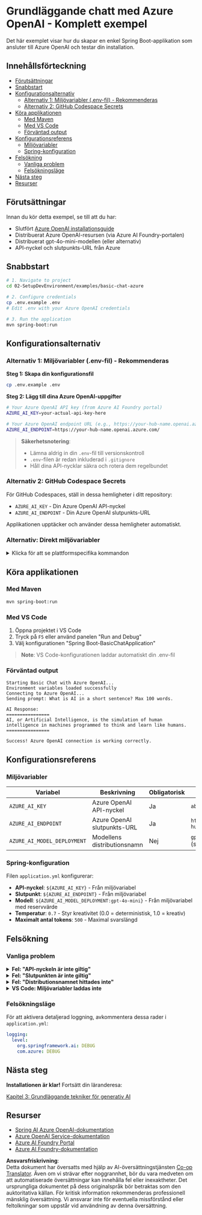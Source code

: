 <!--
CO_OP_TRANSLATOR_METADATA:
{
  "original_hash": "efd82efe50711d7e257eb943151d682c",
  "translation_date": "2025-07-27T13:42:03+00:00",
  "source_file": "02-SetupDevEnvironment/examples/basic-chat-azure/README.md",
  "language_code": "sv"
}
-->
# Grundläggande chatt med Azure OpenAI - Komplett exempel

Det här exemplet visar hur du skapar en enkel Spring Boot-applikation som ansluter till Azure OpenAI och testar din installation.

## Innehållsförteckning

- [Förutsättningar](../../../../../02-SetupDevEnvironment/examples/basic-chat-azure)
- [Snabbstart](../../../../../02-SetupDevEnvironment/examples/basic-chat-azure)
- [Konfigurationsalternativ](../../../../../02-SetupDevEnvironment/examples/basic-chat-azure)
  - [Alternativ 1: Miljövariabler (.env-fil) - Rekommenderas](../../../../../02-SetupDevEnvironment/examples/basic-chat-azure)
  - [Alternativ 2: GitHub Codespace Secrets](../../../../../02-SetupDevEnvironment/examples/basic-chat-azure)
- [Köra applikationen](../../../../../02-SetupDevEnvironment/examples/basic-chat-azure)
  - [Med Maven](../../../../../02-SetupDevEnvironment/examples/basic-chat-azure)
  - [Med VS Code](../../../../../02-SetupDevEnvironment/examples/basic-chat-azure)
  - [Förväntad output](../../../../../02-SetupDevEnvironment/examples/basic-chat-azure)
- [Konfigurationsreferens](../../../../../02-SetupDevEnvironment/examples/basic-chat-azure)
  - [Miljövariabler](../../../../../02-SetupDevEnvironment/examples/basic-chat-azure)
  - [Spring-konfiguration](../../../../../02-SetupDevEnvironment/examples/basic-chat-azure)
- [Felsökning](../../../../../02-SetupDevEnvironment/examples/basic-chat-azure)
  - [Vanliga problem](../../../../../02-SetupDevEnvironment/examples/basic-chat-azure)
  - [Felsökningsläge](../../../../../02-SetupDevEnvironment/examples/basic-chat-azure)
- [Nästa steg](../../../../../02-SetupDevEnvironment/examples/basic-chat-azure)
- [Resurser](../../../../../02-SetupDevEnvironment/examples/basic-chat-azure)

## Förutsättningar

Innan du kör detta exempel, se till att du har:

- Slutfört [Azure OpenAI installationsguide](../../getting-started-azure-openai.md)  
- Distribuerat Azure OpenAI-resursen (via Azure AI Foundry-portalen)  
- Distribuerat gpt-4o-mini-modellen (eller alternativ)  
- API-nyckel och slutpunkts-URL från Azure  

## Snabbstart

```bash
# 1. Navigate to project
cd 02-SetupDevEnvironment/examples/basic-chat-azure

# 2. Configure credentials
cp .env.example .env
# Edit .env with your Azure OpenAI credentials

# 3. Run the application
mvn spring-boot:run
```

## Konfigurationsalternativ

### Alternativ 1: Miljövariabler (.env-fil) - Rekommenderas

**Steg 1: Skapa din konfigurationsfil**
```bash
cp .env.example .env
```

**Steg 2: Lägg till dina Azure OpenAI-uppgifter**
```bash
# Your Azure OpenAI API key (from Azure AI Foundry portal)
AZURE_AI_KEY=your-actual-api-key-here

# Your Azure OpenAI endpoint URL (e.g., https://your-hub-name.openai.azure.com/)
AZURE_AI_ENDPOINT=https://your-hub-name.openai.azure.com/
```

> **Säkerhetsnotering**: 
> - Lämna aldrig in din `.env`-fil till versionskontroll
> - `.env`-filen är redan inkluderad i `.gitignore`
> - Håll dina API-nycklar säkra och rotera dem regelbundet

### Alternativ 2: GitHub Codespace Secrets

För GitHub Codespaces, ställ in dessa hemligheter i ditt repository:
- `AZURE_AI_KEY` - Din Azure OpenAI API-nyckel
- `AZURE_AI_ENDPOINT` - Din Azure OpenAI slutpunkts-URL

Applikationen upptäcker och använder dessa hemligheter automatiskt.

### Alternativ: Direkt miljövariabler

<details>
<summary>Klicka för att se plattformspecifika kommandon</summary>

**Linux/macOS (bash/zsh):**
```bash
export AZURE_AI_KEY=your-actual-api-key-here
export AZURE_AI_ENDPOINT=https://your-hub-name.openai.azure.com/
```

**Windows (Kommandotolken):**
```cmd
set AZURE_AI_KEY=your-actual-api-key-here
set AZURE_AI_ENDPOINT=https://your-hub-name.openai.azure.com/
```

**Windows (PowerShell):**
```powershell
$env:AZURE_AI_KEY="your-actual-api-key-here"
$env:AZURE_AI_ENDPOINT="https://your-hub-name.openai.azure.com/"
```
</details>

## Köra applikationen

### Med Maven

```bash
mvn spring-boot:run
```

### Med VS Code

1. Öppna projektet i VS Code
2. Tryck på `F5` eller använd panelen "Run and Debug"
3. Välj konfigurationen "Spring Boot-BasicChatApplication"

> **Note**: VS Code-konfigurationen laddar automatiskt din .env-fil

### Förväntad output

```
Starting Basic Chat with Azure OpenAI...
Environment variables loaded successfully
Connecting to Azure OpenAI...
Sending prompt: What is AI in a short sentence? Max 100 words.

AI Response:
================
AI, or Artificial Intelligence, is the simulation of human intelligence in machines programmed to think and learn like humans.
================

Success! Azure OpenAI connection is working correctly.
```

## Konfigurationsreferens

### Miljövariabler

| Variabel | Beskrivning | Obligatorisk | Exempel |
|----------|-------------|--------------|---------|
| `AZURE_AI_KEY` | Azure OpenAI API-nyckel | Ja | `abc123...` |
| `AZURE_AI_ENDPOINT` | Azure OpenAI slutpunkts-URL | Ja | `https://my-hub.openai.azure.com/` |
| `AZURE_AI_MODEL_DEPLOYMENT` | Modellens distributionsnamn | Nej | `gpt-4o-mini` (standard) |

### Spring-konfiguration

Filen `application.yml` konfigurerar:
- **API-nyckel**: `${AZURE_AI_KEY}` - Från miljövariabel
- **Slutpunkt**: `${AZURE_AI_ENDPOINT}` - Från miljövariabel  
- **Modell**: `${AZURE_AI_MODEL_DEPLOYMENT:gpt-4o-mini}` - Från miljövariabel med reservvärde
- **Temperatur**: `0.7` - Styr kreativitet (0.0 = deterministisk, 1.0 = kreativ)
- **Maximalt antal tokens**: `500` - Maximal svarslängd

## Felsökning

### Vanliga problem

<details>
<summary><strong>Fel: "API-nyckeln är inte giltig"</strong></summary>

- Kontrollera att din `AZURE_AI_KEY` är korrekt inställd i din `.env`-fil
- Verifiera att API-nyckeln är exakt kopierad från Azure AI Foundry-portalen
- Se till att det inte finns några extra mellanslag eller citattecken runt nyckeln
</details>

<details>
<summary><strong>Fel: "Slutpunkten är inte giltig"</strong></summary>

- Se till att din `AZURE_AI_ENDPOINT` innehåller hela URL:en (t.ex. `https://your-hub-name.openai.azure.com/`)
- Kontrollera konsistensen för avslutande snedstreck
- Verifiera att slutpunkten matchar din Azure-distributionsregion
</details>

<details>
<summary><strong>Fel: "Distributionsnamnet hittades inte"</strong></summary>

- Verifiera att modellens distributionsnamn exakt matchar det som är distribuerat i Azure
- Kontrollera att modellen är framgångsrikt distribuerad och aktiv
- Försök använda standarddistributionsnamnet: `gpt-4o-mini`
</details>

<details>
<summary><strong>VS Code: Miljövariabler laddas inte</strong></summary>

- Kontrollera att din `.env`-fil finns i projektets rotkatalog (samma nivå som `pom.xml`)
- Försök köra `mvn spring-boot:run` i VS Codes integrerade terminal
- Kontrollera att VS Code Java-tillägget är korrekt installerat
- Verifiera att startkonfigurationen har `"envFile": "${workspaceFolder}/.env"`
</details>

### Felsökningsläge

För att aktivera detaljerad loggning, avkommentera dessa rader i `application.yml`:

```yaml
logging:
  level:
    org.springframework.ai: DEBUG
    com.azure: DEBUG
```

## Nästa steg

**Installationen är klar!** Fortsätt din läranderesa:

[Kapitel 3: Grundläggande tekniker för generativ AI](../../../03-CoreGenerativeAITechniques/README.md)

## Resurser

- [Spring AI Azure OpenAI-dokumentation](https://docs.spring.io/spring-ai/reference/api/clients/azure-openai-chat.html)
- [Azure OpenAI Service-dokumentation](https://learn.microsoft.com/azure/ai-services/openai/)
- [Azure AI Foundry Portal](https://ai.azure.com/)
- [Azure AI Foundry-dokumentation](https://learn.microsoft.com/azure/ai-foundry/how-to/create-projects?tabs=ai-foundry&pivots=hub-project)

**Ansvarsfriskrivning**:  
Detta dokument har översatts med hjälp av AI-översättningstjänsten [Co-op Translator](https://github.com/Azure/co-op-translator). Även om vi strävar efter noggrannhet, bör du vara medveten om att automatiserade översättningar kan innehålla fel eller inexaktheter. Det ursprungliga dokumentet på dess originalspråk bör betraktas som den auktoritativa källan. För kritisk information rekommenderas professionell mänsklig översättning. Vi ansvarar inte för eventuella missförstånd eller feltolkningar som uppstår vid användning av denna översättning.